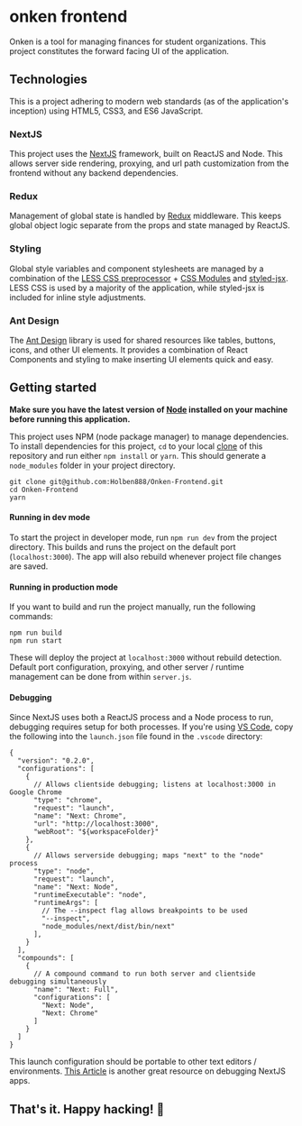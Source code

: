 # onken frontend

Onken is a tool for managing finances for student organizations. This project constitutes the forward facing UI of the application.

## Technologies
This is a project adhering to modern web standards (as of the application's inception) using HTML5, CSS3, and ES6 JavaScript.

### NextJS

This project uses the [NextJS](https://nextjs.org/) framework, built on ReactJS and Node. This allows server side rendering, proxying, and url path customization from the frontend without any backend dependencies.

### Redux
Management of global state is handled by [Redux](https://redux.js.org/) middleware. This keeps global object logic separate from the props and state managed by ReactJS.

### Styling
Global style variables and component stylesheets are managed by a combination of the [LESS CSS preprocessor](http://lesscss.org/) + [CSS Modules](https://github.com/css-modules/css-modules) and [styled-jsx](https://github.com/zeit/styled-jsx).
LESS CSS is used by a majority of the application, while styled-jsx is included for inline style adjustments.

### Ant Design
The [Ant Design](https://ant.design/) library is used for shared resources like tables, buttons, icons, and other UI elements.
It provides a combination of React Components and styling to make inserting UI elements quick and easy.

## Getting started

**Make sure you have the latest version of [Node](https://github.com/Microsoft/vscode-recipes/tree/master/Next-js) installed on your machine before running this application.**

This project uses NPM (node package manager) to manage dependencies. To install dependencies for this project, `cd` to your local [clone](https://services.github.com/on-demand/github-cli/clone-repo-cli) of this repository and run either `npm install` or `yarn`. This should generate a `node_modules` folder in your project directory.

```
git clone git@github.com:Holben888/Onken-Frontend.git
cd Onken-Frontend
yarn
```

#### Running in dev mode
To start the project in developer mode, run `npm run dev` from the project directory.
This builds and runs the project on the default port (`localhost:3000`).
The app will also rebuild whenever project file changes are saved.

#### Running in production mode
If you want to build and run the project manually, run the following commands:

```
npm run build
npm run start
```

These will deploy the project at `localhost:3000` without rebuild detection.
Default port configuration, proxying, and other server / runtime management can be done from within `server.js`.

#### Debugging
Since NextJS uses both a ReactJS process and a Node process to run, debugging requires setup for both processes.
If you're using [VS Code](https://code.visualstudio.com/), copy the following into the `launch.json` file found in the `.vscode` directory:

```
{
  "version": "0.2.0",
  "configurations": [
    {
      // Allows clientside debugging; listens at localhost:3000 in Google Chrome
      "type": "chrome",
      "request": "launch",
      "name": "Next: Chrome",
      "url": "http://localhost:3000",
      "webRoot": "${workspaceFolder}"
    },
    {
      // Allows serverside debugging; maps "next" to the "node" process
      "type": "node",
      "request": "launch",
      "name": "Next: Node",
      "runtimeExecutable": "node",
      "runtimeArgs": [
        // The --inspect flag allows breakpoints to be used
        "--inspect",
        "node_modules/next/dist/bin/next"
      ],
    }
  ],
  "compounds": [
    {
      // A compound command to run both server and clientside debugging simultaneously
      "name": "Next: Full",
      "configurations": [
        "Next: Node",
        "Next: Chrome"
      ]
    }
  ]
}
```

This launch configuration should be portable to other text editors / environments.
[This Article](https://github.com/Microsoft/vscode-recipes/tree/master/Next-js) is another great resource on debugging NextJS apps.

## That's it. Happy hacking! :tada:
